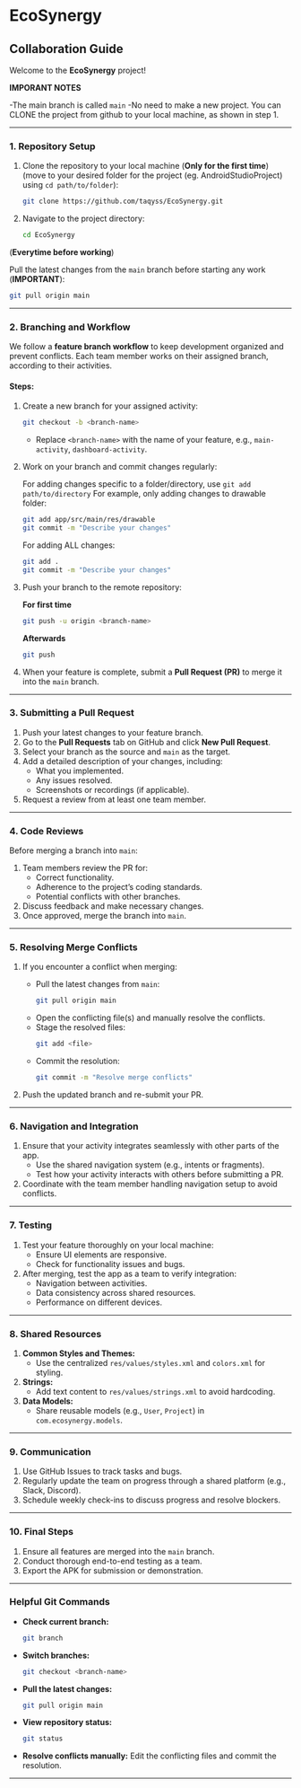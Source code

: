 # EcoSynergy

## **Collaboration Guide**

Welcome to the **EcoSynergy** project! 

**IMPORANT NOTES**

-The main branch is called ```main```
-No need to make a new project. You can CLONE the project from github to your local machine, as shown in step 1. 

---

### **1. Repository Setup**
1. Clone the repository to your local machine (**Only for the first time**) (move to your desired folder for the project (eg. AndroidStudioProject) using ```cd path/to/folder```):
   ```bash
   git clone https://github.com/taqyss/EcoSynergy.git
   ```
2. Navigate to the project directory:
   ```bash
   cd EcoSynergy
   ```
(**Everytime before working**)

Pull the latest changes from the `main` branch before starting any work (**IMPORTANT**):
   ```bash
   git pull origin main
   ```

---

### **2. Branching and Workflow**
We follow a **feature branch workflow** to keep development organized and prevent conflicts. Each team member works on their assigned branch, according to their activities.

#### **Steps:**
1. Create a new branch for your assigned activity:
   ```bash
   git checkout -b <branch-name>
   ```
   - Replace `<branch-name>` with the name of your feature, e.g., `main-activity`, `dashboard-activity`.

2. Work on your branch and commit changes regularly:

   For adding changes specific to a folder/directory, use ```git add path/to/directory```
   For example, only adding changes to drawable folder:
   ```bash
   git add app/src/main/res/drawable
   git commit -m "Describe your changes"
   ```

   For adding ALL changes:
   ```bash
   git add .
   git commit -m "Describe your changes"
   ```

4. Push your branch to the remote repository:

    **For first time**
   ```bash
   git push -u origin <branch-name>
   ```
    
    **Afterwards**
    ```bash
   git push 
   ```
5. When your feature is complete, submit a **Pull Request (PR)** to merge it into the `main` branch.

---

### **3. Submitting a Pull Request**
1. Push your latest changes to your feature branch.
2. Go to the **Pull Requests** tab on GitHub and click **New Pull Request**.
3. Select your branch as the source and `main` as the target.
4. Add a detailed description of your changes, including:
   - What you implemented.
   - Any issues resolved.
   - Screenshots or recordings (if applicable).
5. Request a review from at least one team member.

---

### **4. Code Reviews**
Before merging a branch into `main`:
1. Team members review the PR for:
   - Correct functionality.
   - Adherence to the project’s coding standards.
   - Potential conflicts with other branches.
2. Discuss feedback and make necessary changes.
3. Once approved, merge the branch into `main`.

---

### **5. Resolving Merge Conflicts**
1. If you encounter a conflict when merging:
   - Pull the latest changes from `main`:
     ```bash
     git pull origin main
     ```
   - Open the conflicting file(s) and manually resolve the conflicts.
   - Stage the resolved files:
     ```bash
     git add <file>
     ```
   - Commit the resolution:
     ```bash
     git commit -m "Resolve merge conflicts"
     ```

2. Push the updated branch and re-submit your PR.

---

### **6. Navigation and Integration**
1. Ensure that your activity integrates seamlessly with other parts of the app.
   - Use the shared navigation system (e.g., intents or fragments).
   - Test how your activity interacts with others before submitting a PR.
2. Coordinate with the team member handling navigation setup to avoid conflicts.

---

### **7. Testing**
1. Test your feature thoroughly on your local machine:
   - Ensure UI elements are responsive.
   - Check for functionality issues and bugs.
2. After merging, test the app as a team to verify integration:
   - Navigation between activities.
   - Data consistency across shared resources.
   - Performance on different devices.

---

### **8. Shared Resources**
1. **Common Styles and Themes:**
   - Use the centralized `res/values/styles.xml` and `colors.xml` for styling.
2. **Strings:**
   - Add text content to `res/values/strings.xml` to avoid hardcoding.
3. **Data Models:**
   - Share reusable models (e.g., `User`, `Project`) in `com.ecosynergy.models`.

---

### **9. Communication**
1. Use GitHub Issues to track tasks and bugs.
2. Regularly update the team on progress through a shared platform (e.g., Slack, Discord).
3. Schedule weekly check-ins to discuss progress and resolve blockers.

---

### **10. Final Steps**
1. Ensure all features are merged into the `main` branch.
2. Conduct thorough end-to-end testing as a team.
3. Export the APK for submission or demonstration.

---

### **Helpful Git Commands**
- **Check current branch:**
  ```bash
  git branch
  ```
- **Switch branches:**
  ```bash
  git checkout <branch-name>
  ```
- **Pull the latest changes:**
  ```bash
  git pull origin main
  ```
- **View repository status:**
  ```bash
  git status
  ```
- **Resolve conflicts manually:** Edit the conflicting files and commit the resolution.

---
